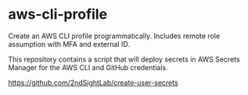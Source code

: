 # aws-cli-profile
Create an AWS CLI profile programmatically.
Includes remote role assumption with MFA and external ID.

This repository contains a script that will deploy secrets in AWS Secrets Manager for the AWS CLI and GitHub credentials.

https://github.com/2ndSightLab/create-user-secrets
